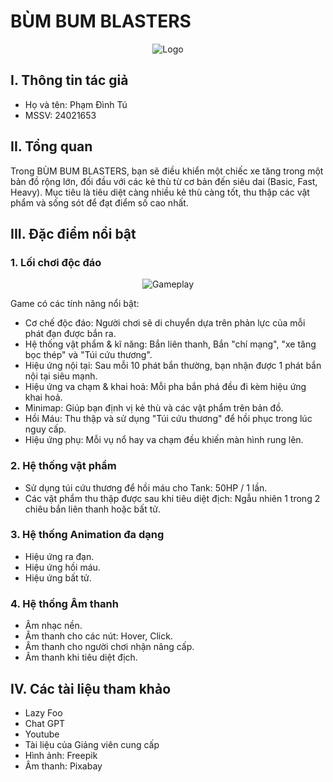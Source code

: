 # BÙM BUM BLASTERS

<p align="center">
  <img src="https://i.imgur.com/J2EYArU.png" alt="Logo">
</p>

## I. Thông tin tác giả
- Họ và tên: Phạm Đình Tú  
- MSSV: 24021653

## II. Tổng quan
Trong BÙM BUM BLASTERS, bạn sẽ điều khiển một chiếc xe tăng trong một bản đồ rộng lớn, đối đầu với các kẻ thù từ cơ bản đến siêu dai (Basic, Fast, Heavy). Mục tiêu là tiêu diệt càng nhiều kẻ thù càng tốt, thu thập các vật phẩm và sống sót để đạt điểm số cao nhất. 
## III. Đặc điểm nổi bật
### 1. Lối chơi độc đáo

<p align="center">
  <img src="https://cdn-img.upanhlaylink.com/view/image_20250521de293f0e82b54c8175abf9da707efd13.jpg" alt="Gameplay">
</p>

Game có các tính năng nổi bật:
- Cơ chế độc đáo: Người chơi sẽ di chuyển dựa trên phản lực của mỗi phát đạn được bắn ra.
- Hệ thống vật phẩm & kĩ năng: Bắn liên thanh, Bắn "chí mạng", "xe tăng bọc thép" và "Túi cứu thương".
- Hiệu ứng nội tại: Sau mỗi 10 phát bắn thường, bạn nhận được 1 phát bắn nội tại siêu mạnh.
- Hiệu ứng va chạm & khai hoả: Mỗi pha bắn phá đều đi kèm hiệu ứng khai hoả.
- Minimap: Giúp bạn định vị kẻ thù và các vật phẩm trên bản đồ.
- Hồi Máu: Thu thập và sử dụng "Túi cứu thương" để hồi phục trong lúc nguy cấp.
- Hiệu ứng phụ: Mỗi vụ nổ hay va chạm đều khiến màn hình rung lên.

### 2. Hệ thống vật phẩm
- Sử dụng túi cứu thương để hồi máu cho Tank: 50HP / 1 lần.
- Các vật phẩm thu thập được sau khi tiêu diệt địch: Ngẫu nhiên 1 trong 2 chiêu bắn liên thanh hoặc bất tử.

### 3. Hệ thống Animation đa dạng
- Hiệu ứng ra đạn.
- Hiệu ứng hồi máu.
- Hiệu ứng bất tử.

### 4. Hệ thống Âm thanh
- Âm nhạc nền.
- Âm thanh cho các nút: Hover, Click.
- Âm thanh cho người chơi nhận nâng cấp.
- Âm thanh khi tiêu diệt địch.

## IV. Các tài liệu tham khảo
- Lazy Foo
- Chat GPT
- Youtube
- Tài liệu của Giảng viên cung cấp
- Hình ảnh: Freepik
- Âm thanh: Pixabay

